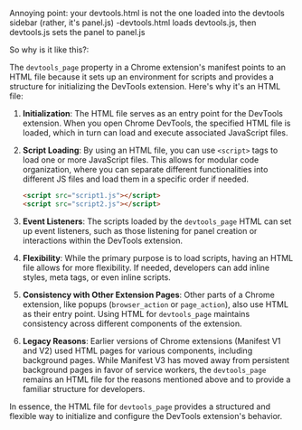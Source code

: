 

Annoying point:
your devtools.html is not the one loaded into the devtools sidebar (rather, it's panel.js) -devtools.html loads devtools.js, then devtools.js sets the panel to panel.js

So why is it like this?:

The `devtools_page` property in a Chrome extension's manifest points to an HTML file because it sets up an environment for scripts and provides a structure for initializing the DevTools extension. Here's why it's an HTML file:

1. **Initialization**: The HTML file serves as an entry point for the DevTools extension. When you open Chrome DevTools, the specified HTML file is loaded, which in turn can load and execute associated JavaScript files.

2. **Script Loading**: By using an HTML file, you can use `<script>` tags to load one or more JavaScript files. This allows for modular code organization, where you can separate different functionalities into different JS files and load them in a specific order if needed.

   ```html
   <script src="script1.js"></script>
   <script src="script2.js"></script>
   ```

3. **Event Listeners**: The scripts loaded by the `devtools_page` HTML can set up event listeners, such as those listening for panel creation or interactions within the DevTools extension.

4. **Flexibility**: While the primary purpose is to load scripts, having an HTML file allows for more flexibility. If needed, developers can add inline styles, meta tags, or even inline scripts.

5. **Consistency with Other Extension Pages**: Other parts of a Chrome extension, like popups (`browser_action` or `page_action`), also use HTML as their entry point. Using HTML for `devtools_page` maintains consistency across different components of the extension.

6. **Legacy Reasons**: Earlier versions of Chrome extensions (Manifest V1 and V2) used HTML pages for various components, including background pages. While Manifest V3 has moved away from persistent background pages in favor of service workers, the `devtools_page` remains an HTML file for the reasons mentioned above and to provide a familiar structure for developers.

In essence, the HTML file for `devtools_page` provides a structured and flexible way to initialize and configure the DevTools extension's behavior.